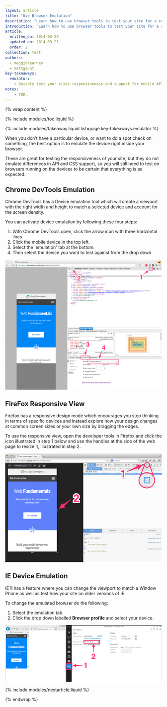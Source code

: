 ```yaml
---
layout: article
title: "Use Browser Emulation"
description: "Learn how to use browser tools to test your site for a range of emulated device features."
introduction: "Learn how to use browser tools to test your site for a range of emulated device features."
article:
  written_on: 2014-05-29
  updated_on: 2014-09-25
  order: 2
collection: test
authors:
  - megginkearney
  - mattgaunt
key-takeaways:
  emulator:
    - Quickly test your sites responsiveness and support for mobile API's using DevTools emulation.
notes:
    - TBD.
---
```

{% wrap content %}

{% include modules/toc.liquid %}

{% include modules/takeaway.liquid list=page.key-takeaways.emulator %}

When you don’t have a particular device, or want to do a spot check on something,
the best option is to emulate the device right inside your browser.

These are great for testing the responsiveness of your site, but they do not
emulate differences in API and CSS support, so you will still need to test on
browsers running on the devices to be certain that everything is as expected.

## Chrome DevTools Emulation

Chrome DevTools has a Device emulation tool which will create a viewport with the right width and height to match a selected device and account for the screen density.

You can activate device emulation by following these four steps:

1. With Chrome DevTools open, click the arrow icon with three horizontal lines
2. Click the mobile device in the top left.
3. Select the 'emulation' tab at the bottom.
4. Then select the device you want to test against from the drop down.

<img src="imgs/chrome-devtools-emulation.png" alt="Chrome DevTools Emulation Guide" />

## FireFox Responsive View

Firefox has a responsive design mode which encourages you stop thinking in terms
of specific devices and instead explore how your design changes at common screen
sizes or your own size by dragging the edges.

To use the responsive view, open the developer tools in Firefox and click the
icon illustrated in step 1 below and use the handles at the side of the web page
to resize it, illustrated in step 2.

<img src="imgs/ff-responsive-design-mode.png" alt="Firefox Responsive Design View" />

## IE Device Emulation

IE11 has a feature where you can change the viewport to match a Window Phone as
well as test how your site on older versions of IE.

To change the emulated browser do the following:

1. Select the emulation tab.
2. Click the drop down labelled **Browser profile** and select your device.


<img src="imgs/ie-device-emulation.png" alt="IE Device Emulation" />

{% include modules/nextarticle.liquid %}

{% endwrap %}
